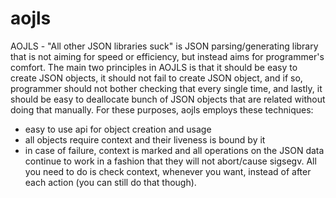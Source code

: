 # aojls

AOJLS - "All other JSON libraries suck" is JSON parsing/generating library that is not aiming for speed or efficiency, but instead aims for programmer's comfort. The main two principles in AOJLS is that it should be easy to create JSON objects, it should not fail to create JSON object, and if so, programmer should not bother checking that every single time, and lastly, it should be easy to deallocate bunch of JSON objects that are related without doing that manually. For these purposes, aojls employs these techniques:

* easy to use api for object creation and usage
* all objects require context and their liveness is bound by it
* in case of failure, context is marked and all operations on the JSON data continue to work in a fashion that they will not abort/cause sigsegv. All you need to do is check context, whenever you want, instead of after each action (you can still do that though).
